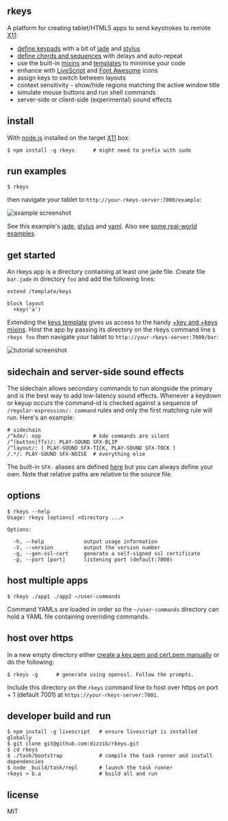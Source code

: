 ## rkeys

A platform for creating tablet/HTML5 apps to send keystrokes to remote [X11]:

- [define keypads][teslapad] with a bit of [jade] and [stylus]
- [define chords and sequences](./site/example-app/command.yaml) with delays and auto-repeat
- use the built-in [mixins](./site/ui/mixin) and [templates](./site/ui/template) to minimise your code
- enhance with [LiveScript] and [Font Awesome][fa] icons
- assign keys to switch between layouts
- context sensitivity - show/hide regions matching the active window title
- simulate mouse buttons and run shell commands
- server-side or client-side (experimental) sound effects

## install

With [node.js] installed on the target [X11] box:

    $ npm install -g rkeys      # might need to prefix with sudo

## run examples

    $ rkeys

then navigate your tablet to `http://your-rkeys-server:7000/example`:

![example screenshot](http://dizzib.github.io/rkeys/example.png)

See this example's [jade](./site/example-app/example.jade), [stylus](./site/example-app/example.styl)
and [yaml](./site/example-app/command.yaml).
Also see [some real-world examples](https://github.com/dizzib/rkeys-apps).

## get started

An rkeys app is a directory containing at least one jade file.
Create file `bar.jade` in directory `foo` and add the following lines:

    extend /template/keys

    block layout
      +key('a')

Extending the [keys template](./site/ui/template/keys.jade)
gives us access to the handy [+key and +keys mixins](./site/ui/mixin/keys.jade).
Host the app by passing its directory on the rkeys command line `$ rkeys foo`
then navigate your tablet to `http://your-rkeys-server:7000/bar`:

![tutorial screenshot](http://dizzib.github.io/rkeys/tutorial.png)

## sidechain and server-side sound effects

The sidechain allows secondary commands to run alongside the primary
and is the best way to add low-latency sound effects.
Whenever a keydown or keyup occurs the command-id is checked against
a sequence of `/regular-expression/: command` rules and only
the first matching rule will run. Here's an example:

    # sidechain
    /^kde/: nop                 # kde commands are silent
    /^(button|ffx)/: PLAY-SOUND SFX-BLIP
    /^layout/: [ PLAY-SOUND SFX-TICK, PLAY-SOUND SFX-TOCK ]
    /.*/: PLAY-SOUND SFX-NOISE  # everything else

The built-in `SFX-` aliases are defined [here](./site/io/command.yaml)
but you can always define your own. Note that relative paths are relative
to the source file.

## options

    $ rkeys --help
    Usage: rkeys [options] <directory ...>

    Options:

      -h, --help             output usage information
      -V, --version          output the version number
      -g, --gen-ssl-cert     generate a self-signed ssl certificate
      -p, --port [port]      listening port (default:7000)

## host multiple apps

    $ rkeys ./app1 ./app2 ~/user-commands

Command YAMLs are loaded in order so the `~/user-commands` directory can
hold a YAML file containing overriding commands.

## host over https

In a new empty directory either [create a key.pem and cert.pem manually](http://stackoverflow.com/questions/10175812/how-to-create-a-self-signed-certificate-with-openssl?rq=1)
or do the following:

    $ rkeys -g      # generate using openssl. Follow the prompts.

Include this directory on the `rkeys` command line to host over
https on port + 1 (default 7001) at `https://your-rkeys-server:7001`.

## developer build and run

    $ npm install -g livescript   # ensure livescript is installed globally
    $ git clone git@github.com:dizzib/rkeys.git
    $ cd rkeys
    $ ./task/bootstrap            # compile the task runner and install dependencies
    $ node _build/task/repl       # launch the task runner
    rkeys > b.a                   # build all and run

## license

MIT

[Express]: http://expressjs.com
[chords]: https://en.wikipedia.org/wiki/Chorded_keyboard
[fa]: http://fortawesome.github.io/Font-Awesome/
[jade]: http://jade-lang.com
[LiveScript]: http://livescript.net
[node.js]: http://nodejs.org
[stylus]: https://learnboost.github.io/stylus
[teslapad]: https://github.com/dizzib/rkeys-apps/tree/master/teslapad
[X11]: https://en.wikipedia.org/wiki/X_Window_System
[YAML]: https://en.wikipedia.org/wiki/YAML
